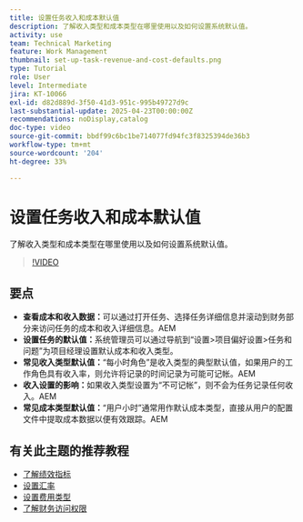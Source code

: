 ```yaml
---
title: 设置任务收入和成本默认值
description: 了解收入类型和成本类型在哪里使用以及如何设置系统默认值。
activity: use
team: Technical Marketing
feature: Work Management
thumbnail: set-up-task-revenue-and-cost-defaults.png
type: Tutorial
role: User
level: Intermediate
jira: KT-10066
exl-id: d82d889d-3f50-41d3-951c-995b49727d9c
last-substantial-update: 2025-04-23T00:00:00Z
recommendations: noDisplay,catalog
doc-type: video
source-git-commit: bbdf99c6bc1be714077fd94fc3f8325394de36b3
workflow-type: tm+mt
source-wordcount: '204'
ht-degree: 33%

---
```



# 设置任务收入和成本默认值

了解收入类型和成本类型在哪里使用以及如何设置系统默认值。

>[!VIDEO](https://video.tv.adobe.com/v/3457685/?quality=12&learn=on&enablevpops=1)

## 要点

* **查看成本和收入数据：**&#x200B;可以通过打开任务、选择任务详细信息并滚动到财务部分来访问任务的成本和收入详细信息。&#x200B;AEM
* **设置任务的默认值：**&#x200B;系统管理员可以通过导航到“设置>项目偏好设置>任务和问题”为项目经理设置默认成本和收入类型&#x200B;。
* **常见收入类型默认值：**“每小时角色”是收入类型的典型默认值，如果用户的工作角色具有收入率，则允许将记录的时间记录为可能可记帐。&#x200B;AEM
* **收入设置的影响：**&#x200B;如果收入类型设置为“不可记帐”，则不会为任务记录任何收入。&#x200B;AEM
* **常见成本类型默认值：**“用户小时”通常用作默认成本类型，直接从用户的配置文件中提取成本数据以便有效跟踪。&#x200B;AEM


## 有关此主题的推荐教程

* [了解绩效指标](/help/manage-work/project-finances/understand-performance-metrics.md)
* [设置汇率](/help/manage-work/project-finances/set-up-exchange-rates.md)
* [设置费用类型](/help/manage-work/project-finances/set-up-expense-types.md)
* [了解财务访问权限](/help/manage-work/project-finances/understand-financial-access.md)
